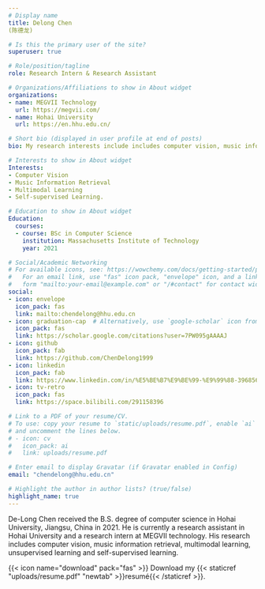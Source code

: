 ```yaml
---
# Display name
title: Delong Chen
(陈德龙)

# Is this the primary user of the site?
superuser: true

# Role/position/tagline
role: Research Intern & Research Assistant

# Organizations/Affiliations to show in About widget
organizations:
- name: MEGVII Technology
  url: https://megvii.com/
- name: Hohai University
  url: https://en.hhu.edu.cn/

# Short bio (displayed in user profile at end of posts)
bio: My research interests include includes computer vision, music information retrieval, multimodal learning, unsupervised learning and self-supervised learning.

# Interests to show in About widget
Interests:
- Computer Vision
- Music Information Retrieval
- Multimodal Learning
- Self-supervised Learning.

# Education to show in About widget
Education:
  courses:
  - course: BSc in Computer Science
    institution: Massachusetts Institute of Technology
    year: 2021

# Social/Academic Networking
# For available icons, see: https://wowchemy.com/docs/getting-started/page-builder/#icons
#   For an email link, use "fas" icon pack, "envelope" icon, and a link in the
#   form "mailto:your-email@example.com" or "/#contact" for contact widget.
social:
- icon: envelope
  icon_pack: fas
  link: mailto:chendelong@hhu.edu.cn
- icon: graduation-cap  # Alternatively, use `google-scholar` icon from `ai` icon pack
  icon_pack: fas
  link: https://scholar.google.com/citations?user=7PW095gAAAAJ
- icon: github
  icon_pack: fab
  link: https://github.com/ChenDelong1999
- icon: linkedin
  icon_pack: fab
  link: https://www.linkedin.com/in/%E5%BE%B7%E9%BE%99-%E9%99%88-39685615b/
- icon: tv-retro
  icon_pack: fas
  link: https://space.bilibili.com/291158396

# Link to a PDF of your resume/CV.
# To use: copy your resume to `static/uploads/resume.pdf`, enable `ai` icons in `params.toml`, 
# and uncomment the lines below.
# - icon: cv
#   icon_pack: ai
#   link: uploads/resume.pdf

# Enter email to display Gravatar (if Gravatar enabled in Config)
email: "chendelong@hhu.edu.cn"

# Highlight the author in author lists? (true/false)
highlight_name: true
---
```


De-Long Chen received the B.S. degree of computer science in Hohai University, Jiangsu, China in 2021. He is currently a  research assistant in Hohai University and a research intern at MEGVII technology. His research includes computer vision, music information retrieval, multimodal learning, unsupervised learning and self-supervised learning.

{{< icon name="download" pack="fas" >}} Download my {{< staticref "uploads/resume.pdf" "newtab" >}}resumé{{< /staticref >}}.
